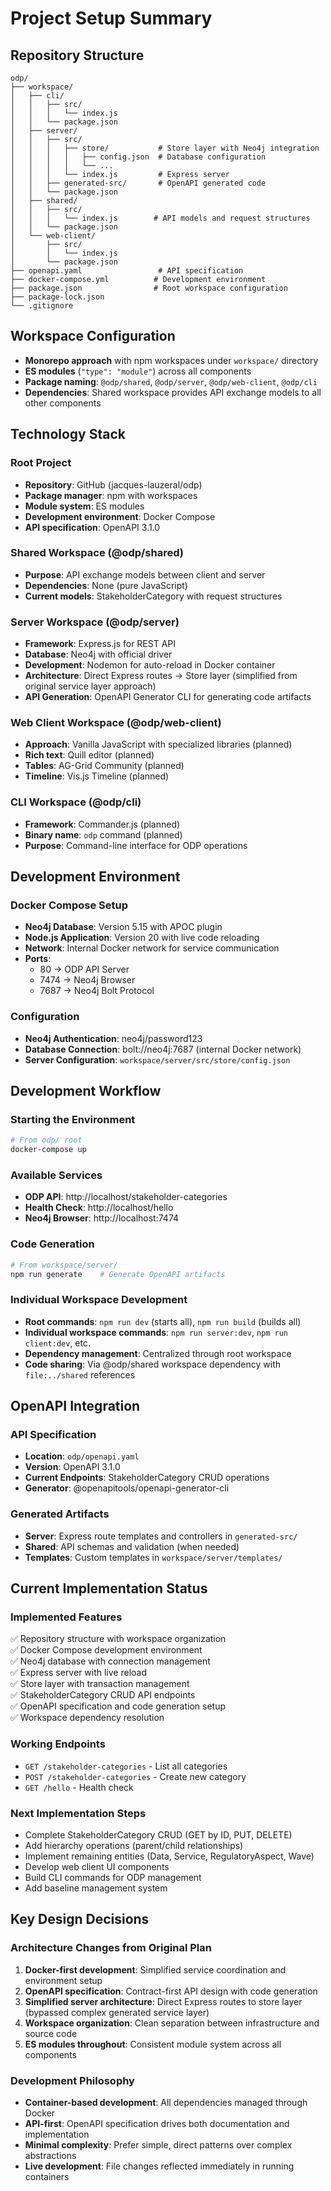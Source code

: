 # Project Setup Summary

## Repository Structure
```
odp/
├── workspace/
│   ├── cli/
│   │   ├── src/
│   │   │   └── index.js
│   │   └── package.json
│   ├── server/
│   │   ├── src/
│   │   │   ├── store/           # Store layer with Neo4j integration
│   │   │   │   ├── config.json  # Database configuration
│   │   │   │   └── ...
│   │   │   └── index.js         # Express server
│   │   ├── generated-src/       # OpenAPI generated code
│   │   └── package.json
│   ├── shared/
│   │   ├── src/
│   │   │   └── index.js        # API models and request structures
│   │   └── package.json
│   └── web-client/
│       ├── src/
│       │   └── index.js
│       └── package.json
├── openapi.yaml                 # API specification
├── docker-compose.yml          # Development environment
├── package.json                # Root workspace configuration
├── package-lock.json
└── .gitignore
```

## Workspace Configuration
- **Monorepo approach** with npm workspaces under `workspace/` directory
- **ES modules** (`"type": "module"`) across all components
- **Package naming**: `@odp/shared`, `@odp/server`, `@odp/web-client`, `@odp/cli`
- **Dependencies**: Shared workspace provides API exchange models to all other components

## Technology Stack

### Root Project
- **Repository**: GitHub (jacques-lauzeral/odp)
- **Package manager**: npm with workspaces
- **Module system**: ES modules
- **Development environment**: Docker Compose
- **API specification**: OpenAPI 3.1.0

### Shared Workspace (@odp/shared)
- **Purpose**: API exchange models between client and server
- **Dependencies**: None (pure JavaScript)
- **Current models**: StakeholderCategory with request structures

### Server Workspace (@odp/server)
- **Framework**: Express.js for REST API
- **Database**: Neo4j with official driver
- **Development**: Nodemon for auto-reload in Docker container
- **Architecture**: Direct Express routes → Store layer (simplified from original service layer approach)
- **API Generation**: OpenAPI Generator CLI for generating code artifacts

### Web Client Workspace (@odp/web-client)
- **Approach**: Vanilla JavaScript with specialized libraries (planned)
- **Rich text**: Quill editor (planned)
- **Tables**: AG-Grid Community (planned)
- **Timeline**: Vis.js Timeline (planned)

### CLI Workspace (@odp/cli)
- **Framework**: Commander.js (planned)
- **Binary name**: `odp` command (planned)
- **Purpose**: Command-line interface for ODP operations

## Development Environment

### Docker Compose Setup
- **Neo4j Database**: Version 5.15 with APOC plugin
- **Node.js Application**: Version 20 with live code reloading
- **Network**: Internal Docker network for service communication
- **Ports**:
    - 80 → ODP API Server
    - 7474 → Neo4j Browser
    - 7687 → Neo4j Bolt Protocol

### Configuration
- **Neo4j Authentication**: neo4j/password123
- **Database Connection**: bolt://neo4j:7687 (internal Docker network)
- **Server Configuration**: `workspace/server/src/store/config.json`

## Development Workflow

### Starting the Environment
```bash
# From odp/ root
docker-compose up
```

### Available Services
- **ODP API**: http://localhost/stakeholder-categories
- **Health Check**: http://localhost/hello
- **Neo4j Browser**: http://localhost:7474

### Code Generation
```bash
# From workspace/server/
npm run generate    # Generate OpenAPI artifacts
```

### Individual Workspace Development
- **Root commands**: `npm run dev` (starts all), `npm run build` (builds all)
- **Individual workspace commands**: `npm run server:dev`, `npm run client:dev`, etc.
- **Dependency management**: Centralized through root workspace
- **Code sharing**: Via @odp/shared workspace dependency with `file:../shared` references

## OpenAPI Integration

### API Specification
- **Location**: `odp/openapi.yaml`
- **Version**: OpenAPI 3.1.0
- **Current Endpoints**: StakeholderCategory CRUD operations
- **Generator**: @openapitools/openapi-generator-cli

### Generated Artifacts
- **Server**: Express route templates and controllers in `generated-src/`
- **Shared**: API schemas and validation (when needed)
- **Templates**: Custom templates in `workspace/server/templates/`

## Current Implementation Status

### Implemented Features
✅ Repository structure with workspace organization  
✅ Docker Compose development environment  
✅ Neo4j database with connection management  
✅ Express server with live reload  
✅ Store layer with transaction management  
✅ StakeholderCategory CRUD API endpoints  
✅ OpenAPI specification and code generation setup  
✅ Workspace dependency resolution

### Working Endpoints
- `GET /stakeholder-categories` - List all categories
- `POST /stakeholder-categories` - Create new category
- `GET /hello` - Health check

### Next Implementation Steps
- Complete StakeholderCategory CRUD (GET by ID, PUT, DELETE)
- Add hierarchy operations (parent/child relationships)
- Implement remaining entities (Data, Service, RegulatoryAspect, Wave)
- Develop web client UI components
- Build CLI commands for ODP management
- Add baseline management system

## Key Design Decisions

### Architecture Changes from Original Plan
1. **Docker-first development**: Simplified service coordination and environment setup
2. **OpenAPI specification**: Contract-first API design with code generation
3. **Simplified server architecture**: Direct Express routes to store layer (bypassed complex generated service layer)
4. **Workspace organization**: Clean separation between infrastructure and source code
5. **ES modules throughout**: Consistent module system across all components

### Development Philosophy
- **Container-based development**: All dependencies managed through Docker
- **API-first**: OpenAPI specification drives both documentation and implementation
- **Minimal complexity**: Prefer simple, direct patterns over complex abstractions
- **Live development**: File changes reflected immediately in running containers